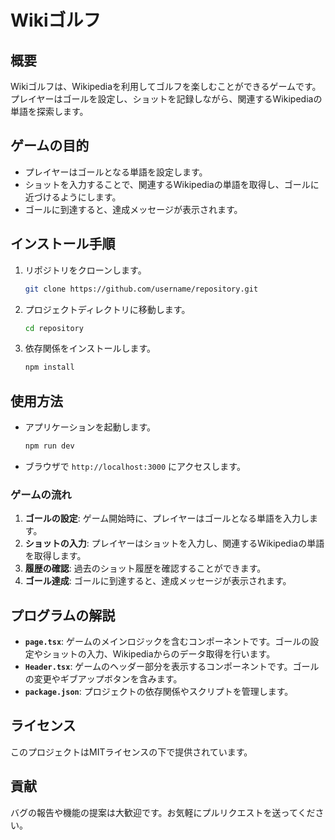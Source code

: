 # Wikiゴルフ

## 概要
Wikiゴルフは、Wikipediaを利用してゴルフを楽しむことができるゲームです。プレイヤーはゴールを設定し、ショットを記録しながら、関連するWikipediaの単語を探索します。

## ゲームの目的
- プレイヤーはゴールとなる単語を設定します。
- ショットを入力することで、関連するWikipediaの単語を取得し、ゴールに近づけるようにします。
- ゴールに到達すると、達成メッセージが表示されます。

## インストール手順
1. リポジトリをクローンします。
   ```bash
   git clone https://github.com/username/repository.git
   ```
2. プロジェクトディレクトリに移動します。
   ```bash
   cd repository
   ```
3. 依存関係をインストールします。
   ```bash
   npm install
   ```

## 使用方法
- アプリケーションを起動します。
  ```bash
  npm run dev
  ```
- ブラウザで `http://localhost:3000` にアクセスします。

### ゲームの流れ
1. **ゴールの設定**: ゲーム開始時に、プレイヤーはゴールとなる単語を入力します。
2. **ショットの入力**: プレイヤーはショットを入力し、関連するWikipediaの単語を取得します。
3. **履歴の確認**: 過去のショット履歴を確認することができます。
4. **ゴール達成**: ゴールに到達すると、達成メッセージが表示されます。

## プログラムの解説
- **`page.tsx`**: ゲームのメインロジックを含むコンポーネントです。ゴールの設定やショットの入力、Wikipediaからのデータ取得を行います。
- **`Header.tsx`**: ゲームのヘッダー部分を表示するコンポーネントです。ゴールの変更やギブアップボタンを含みます。
- **`package.json`**: プロジェクトの依存関係やスクリプトを管理します。

## ライセンス
このプロジェクトはMITライセンスの下で提供されています。

## 貢献
バグの報告や機能の提案は大歓迎です。お気軽にプルリクエストを送ってください。

